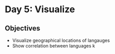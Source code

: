 # Day 5: Visualize
## Objectives
* Visualize geographical locations of langauges 
* Show correlation between languages
k
